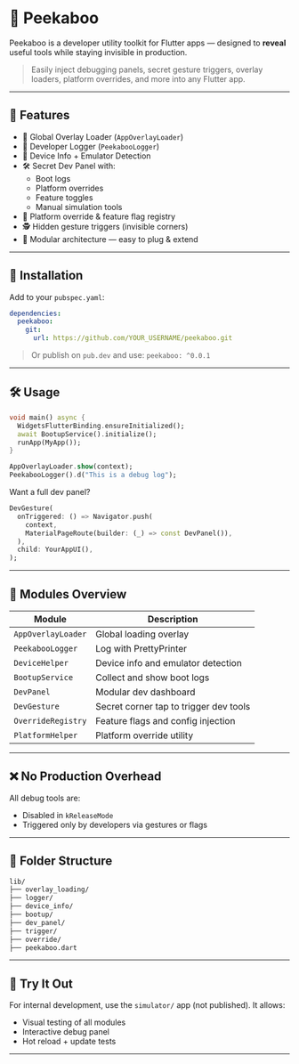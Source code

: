 # 👀 Peekaboo

Peekaboo is a developer utility toolkit for Flutter apps — designed to **reveal** useful tools while staying invisible in production.

> Easily inject debugging panels, secret gesture triggers, overlay loaders, platform overrides, and more into any Flutter app.

---

## 🚀 Features

- 🔄 Global Overlay Loader (`AppOverlayLoader`)
- 🐛 Developer Logger (`PeekabooLogger`)
- 📱 Device Info + Emulator Detection
- 🛠️ Secret Dev Panel with:
    - Boot logs
    - Platform overrides
    - Feature toggles
    - Manual simulation tools
- 🎯 Platform override & feature flag registry
- 🕵️ Hidden gesture triggers (invisible corners)
- 🎨 Modular architecture — easy to plug & extend

---

## 🔧 Installation

Add to your `pubspec.yaml`:

```yaml
dependencies:
  peekaboo:
    git:
      url: https://github.com/YOUR_USERNAME/peekaboo.git
```

> Or publish on `pub.dev` and use:
> `peekaboo: ^0.0.1`

---

## 🛠️ Usage

```dart
void main() async {
  WidgetsFlutterBinding.ensureInitialized();
  await BootupService().initialize();
  runApp(MyApp());
}
```

```dart
AppOverlayLoader.show(context);
PeekabooLogger().d("This is a debug log");
```

Want a full dev panel?

```dart
DevGesture(
  onTriggered: () => Navigator.push(
    context,
    MaterialPageRoute(builder: (_) => const DevPanel()),
  ),
  child: YourAppUI(),
);
```

---

## 🧱 Modules Overview

| Module                 | Description |
|------------------------|-------------|
| `AppOverlayLoader`     | Global loading overlay |
| `PeekabooLogger`       | Log with PrettyPrinter |
| `DeviceHelper`         | Device info and emulator detection |
| `BootupService`        | Collect and show boot logs |
| `DevPanel`             | Modular dev dashboard |
| `DevGesture`           | Secret corner tap to trigger dev tools |
| `OverrideRegistry`     | Feature flags and config injection |
| `PlatformHelper`       | Platform override utility |

---

## ❌ No Production Overhead

All debug tools are:
- Disabled in `kReleaseMode`
- Triggered only by developers via gestures or flags

---

## 📁 Folder Structure

```bash
lib/
├── overlay_loading/
├── logger/
├── device_info/
├── bootup/
├── dev_panel/
├── trigger/
├── override/
├── peekaboo.dart
```

---

## 🧪 Try It Out

For internal development, use the `simulator/` app (not published). It allows:
- Visual testing of all modules
- Interactive debug panel
- Hot reload + update tests

--- 

